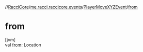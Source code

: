 //[RacciCore](../../../index.md)/[me.racci.raccicore.events](../index.md)/[PlayerMoveXYZEvent](index.md)/[from](from.md)

# from

[jvm]\
val [from](from.md): Location
